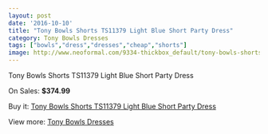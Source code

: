 ```yaml
---
layout: post
date: '2016-10-10'
title: "Tony Bowls Shorts TS11379 Light Blue Short Party Dress"
category: Tony Bowls Dresses
tags: ["bowls","dress","dresses","cheap","shorts"]
image: http://www.neoformal.com/9334-thickbox_default/tony-bowls-shorts-ts11379-light-blue-short-party-dress.jpg
---
```

Tony Bowls Shorts TS11379 Light Blue Short Party Dress

On Sales: **$374.99**
<a href="https://www.neoformal.com/en/tony-bowls-dresses/3234-tony-bowls-shorts-ts11379-light-blue-short-party-dress.html"><amp-img layout="responsive" width="600" height="600" src="//www.neoformal.com/9334-thickbox_default/tony-bowls-shorts-ts11379-light-blue-short-party-dress.jpg" alt="Tony Bowls Shorts TS11379 Light Blue Short Party Dress 0" /></a>
<a href="https://www.neoformal.com/en/tony-bowls-dresses/3234-tony-bowls-shorts-ts11379-light-blue-short-party-dress.html"><amp-img layout="responsive" width="600" height="600" src="//www.neoformal.com/9335-thickbox_default/tony-bowls-shorts-ts11379-light-blue-short-party-dress.jpg" alt="Tony Bowls Shorts TS11379 Light Blue Short Party Dress 1" /></a>
<a href="https://www.neoformal.com/en/tony-bowls-dresses/3234-tony-bowls-shorts-ts11379-light-blue-short-party-dress.html"><amp-img layout="responsive" width="600" height="600" src="//www.neoformal.com/9336-thickbox_default/tony-bowls-shorts-ts11379-light-blue-short-party-dress.jpg" alt="Tony Bowls Shorts TS11379 Light Blue Short Party Dress 2" /></a>

Buy it: [Tony Bowls Shorts TS11379 Light Blue Short Party Dress](https://www.neoformal.com/en/tony-bowls-dresses/3234-tony-bowls-shorts-ts11379-light-blue-short-party-dress.html "Tony Bowls Shorts TS11379 Light Blue Short Party Dress")

View more: [Tony Bowls Dresses](https://www.neoformal.com/en/33-tony-bowls-dresses "Tony Bowls Dresses")